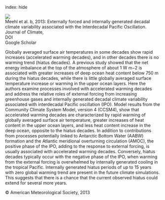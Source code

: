 index: hide

<div class="Citation">
    <div class="Citation-thumb CitationThumb-linked"  data-href="https://doi.org/10.1175/jcli-d-12-00548.1">
      <img src="https://static.claimspace.cloud/climate-study-static/refs/thumbs/9/Meehl_et_al_2013b-thumb.png" />
    </div>

  <div class="Citation-body">
    <div class="Citation-text">Meehl et al. b, 2013: Externally forced and internally generated decadal climate variability associated with the Interdecadal Pacific Oscillation. <span class="Article-journal">Journal of Climate, </span><span class="Article-volume"></span></div>
    <div class="Citation-links">
      <div class="CitationLink" data-href="https://doi.org/10.1175/jcli-d-12-00548.1">
        <div class="CitationLink-icon CitationLink-Doi"></div>
        <div class="CitationLink-text">DOI</div>
      </div>
      <div class="CitationLink" data-href="https://scholar.google.com/scholar?q=10.1175/jcli-d-12-00548.1">
        <div class="CitationLink-icon CitationLink-Scholar"></div>
        <div class="CitationLink-text">Google Scholar</div>
      </div>
    </div>
  </div>
</div>

Globally averaged surface air temperatures in some decades show rapid increases (accelerated warming decades), and in other decades there is no warming trend (hiatus decades). A previous study showed that the net energy imbalance at the top of the atmosphere of about 1 W m−2 is associated with greater increases of deep ocean heat content below 750 m during the hiatus decades, while there is little globally averaged surface temperature increase or warming in the upper ocean layers. Here the authors examine processes involved with accelerated warming decades and address the relative roles of external forcing from increasing greenhouse gases and internally generated decadal climate variability associated with interdecadal Pacific oscillation (IPO). Model results from the Community Climate System Model, version 4 (CCSM4), show that accelerated warming decades are characterized by rapid warming of globally averaged surface air temperature, greater increases of heat content in the upper ocean layers, and less heat content increase in the deep ocean, opposite to the hiatus decades. In addition to contributions from processes potentially linked to Antarctic Bottom Water (AABW) formation and the Atlantic meridional overturning circulation (AMOC), the positive phase of the IPO, adding to the response to external forcing, is usually associated with accelerated warming decades. Conversely, hiatus decades typically occur with the negative phase of the IPO, when warming from the external forcing is overwhelmed by internally generated cooling in the tropical Pacific. Internally generated hiatus periods of up to 15 years with zero global warming trend are present in the future climate simulations. This suggests that there is a chance that the current observed hiatus could extend for several more years.

<div class="Citation-copy">
&copy; American Meteorological Society, 2013
</div>